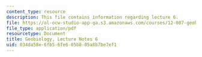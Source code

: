 ```yaml
---
content_type: resource
description: This file contains information regarding lecture 6.
file: https://ol-ocw-studio-app-qa.s3.amazonaws.com/courses/12-007-geobiology-spring-2013/034da58e6fb56fe605b805a8b7be7ef1_MIT12_007S13_Lec6.pdf
file_type: application/pdf
resourcetype: Document
title: Geobiology, Lecture Notes 6
uid: 034da58e-6fb5-6fe6-05b8-05a8b7be7ef1
---
```

